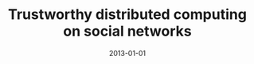---
title: "Trustworthy distributed computing on social networks"
collection: publications
permalink: /publication/2013-01-01-Trustworthy-distributed-computing-on-social-networks
date: 2013-01-01
venue: 'In the proceedings of 8th ACM Symposium on Information, Computer and Communications Security, ASIA CCS &apos;13, Hangzhou, China - May 08 - 10, 2013'
paperurl: 'https://doi.org/10.1145/2484313.2484332'
citation: ' David Mohaisen,  Huy Tran,  Abhishek Chandra,  Yongdae Kim, &quot;Trustworthy distributed computing on social networks.&quot; In the proceedings of 8th ACM Symposium on Information, Computer and Communications Security, ASIA CCS &amp;apos;13, Hangzhou, China, 2013.'
---